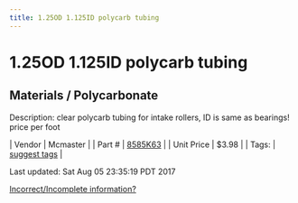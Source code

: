 ```yaml
---
title: 1.25OD 1.125ID polycarb tubing
---
```


# 1.25OD 1.125ID polycarb tubing
## Materials / Polycarbonate
Description: 	clear polycarb tubing for intake rollers, ID is same as bearings! price per foot 

| Vendor | Mcmaster | 
| Part # | [8585K63](https://www.mcmaster.com/#8585K63) | 
| Unit Price | $3.98 | 
| Tags: | [suggest tags](https://docs.google.com/forms/d/e/1FAIpQLSeWyY8v3RgOty-MyWmh9U0iivNYN_molChYyS-0U-o-kOAv_g/viewform) | 

Last updated: Sat Aug 05 23:35:19 PDT 2017

 [Incorrect/Incomplete information?](https://docs.google.com/forms/d/e/1FAIpQLSeWyY8v3RgOty-MyWmh9U0iivNYN_molChYyS-0U-o-kOAv_g/viewform)